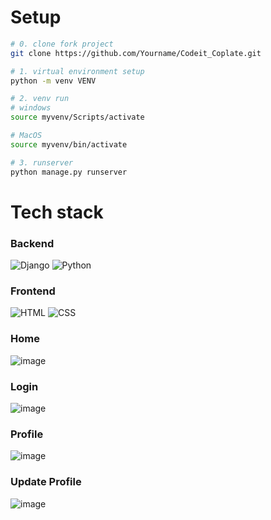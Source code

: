 # Setup

```sh
# 0. clone fork project
git clone https://github.com/Yourname/Codeit_Coplate.git

# 1. virtual environment setup
python -m venv VENV

# 2. venv run
# windows
source myvenv/Scripts/activate

# MacOS
source myvenv/bin/activate

# 3. runserver
python manage.py runserver
```

# Tech stack

### Backend

<img alt="Django" src ="https://img.shields.io/badge/Django-092E20.svg?&style=for-the-badge&logo=Django&logoColor=white"/> <img alt="Python" src ="https://img.shields.io/badge/Python-3776AB.svg?&style=for-the-badge&logo=Python&logoColor=white"/>

### Frontend

<img alt="HTML" src ="https://img.shields.io/badge/HTML5-E34F26.svg?&style=for-the-badge&logo=HTML&logoColor=white"/> <img alt="CSS" src ="https://img.shields.io/badge/CSS3-1572B6.svg?&style=for-the-badge&logo=CSS3&logoColor=white"/>

### Home
![image](https://user-images.githubusercontent.com/67581495/150685871-437caa5c-8806-48a2-b9bc-3aa0d9a734f9.png)

### Login
![image](https://user-images.githubusercontent.com/67581495/150685900-3c433d78-ea0e-4106-b852-1236472a57a8.png)

### Profile
![image](https://user-images.githubusercontent.com/67581495/150685935-19aa8d80-ab25-4017-b075-d96cd4dbafa0.png)

### Update Profile
![image](https://user-images.githubusercontent.com/67581495/150685962-8da30689-7d98-4fbd-8f46-e185d431d087.png)

